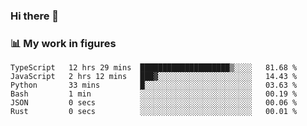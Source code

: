 ### Hi there 👋

### 📊 My work in figures

<!--START_SECTION:waka-->

```text
TypeScript   12 hrs 29 mins  ████████████████████▒░░░░   81.68 %
JavaScript   2 hrs 12 mins   ███▓░░░░░░░░░░░░░░░░░░░░░   14.43 %
Python       33 mins         █░░░░░░░░░░░░░░░░░░░░░░░░   03.63 %
Bash         1 min           ░░░░░░░░░░░░░░░░░░░░░░░░░   00.19 %
JSON         0 secs          ░░░░░░░░░░░░░░░░░░░░░░░░░   00.06 %
Rust         0 secs          ░░░░░░░░░░░░░░░░░░░░░░░░░   00.01 %
```

<!--END_SECTION:waka-->
